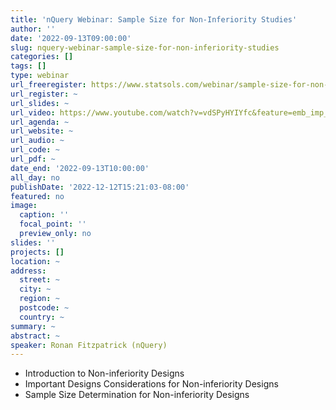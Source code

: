 ```yaml
---
title: 'nQuery Webinar: Sample Size for Non-Inferiority Studies'
author: ''
date: '2022-09-13T09:00:00'
slug: nquery-webinar-sample-size-for-non-inferiority-studies
categories: []
tags: []
type: webinar
url_freeregister: https://www.statsols.com/webinar/sample-size-for-non-inferiority-studies
url_register: ~
url_slides: ~
url_video: https://www.youtube.com/watch?v=vdSPyHYIYfc&feature=emb_imp_woyt
url_agenda: ~
url_website: ~
url_audio: ~
url_code: ~
url_pdf: ~
date_end: '2022-09-13T10:00:00'
all_day: no
publishDate: '2022-12-12T15:21:03-08:00'
featured: no
image:
  caption: ''
  focal_point: ''
  preview_only: no
slides: ''
projects: []
location: ~
address:
  street: ~
  city: ~
  region: ~
  postcode: ~
  country: ~
summary: ~
abstract: ~
speaker: Ronan Fitzpatrick (nQuery)
---
```


<!--more-->
- Introduction to Non-inferiority Designs  
- Important Designs Considerations for Non-inferiority Designs  
- Sample Size Determination for Non-inferiority Designs  